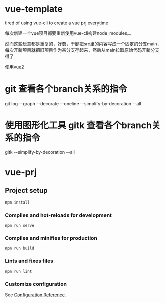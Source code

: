 # vue-template
tired of using vue-cli to create a vue prj everytime

每次新建一个vue项目都要重新使用vue-cli构建node_modules。。

然而这些玩意都是重复的，好蠢，干脆把src里的内容写成一个固定的分支main，每次开新项目就把旧项目作为某分支存起来，然后从main拉取原始代码开新分支得了

使用vue2

# git 查看各个branch关系的指令
git log --graph --decorate --oneline --simplify-by-decoration --all

# 使用图形化工具 gitk 查看各个branch关系的指令
gitk --simplify-by-decoration --all

# vue-prj

## Project setup
```
npm install
```

### Compiles and hot-reloads for development
```
npm run serve
```

### Compiles and minifies for production
```
npm run build
```

### Lints and fixes files
```
npm run lint
```

### Customize configuration
See [Configuration Reference](https://cli.vuejs.org/config/).
